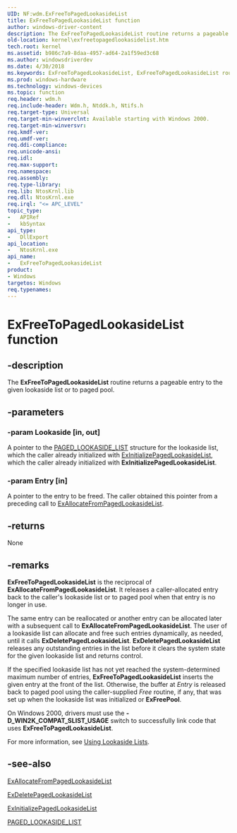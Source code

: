 ```yaml
---
UID: NF:wdm.ExFreeToPagedLookasideList
title: ExFreeToPagedLookasideList function
author: windows-driver-content
description: The ExFreeToPagedLookasideList routine returns a pageable entry to the given lookaside list or to paged pool.
old-location: kernel\exfreetopagedlookasidelist.htm
tech.root: kernel
ms.assetid: b986c7a9-8daa-4957-ad64-2a1f59ed3c68
ms.author: windowsdriverdev
ms.date: 4/30/2018
ms.keywords: ExFreeToPagedLookasideList, ExFreeToPagedLookasideList routine [Kernel-Mode Driver Architecture], k102_2d09255c-391a-4937-a991-99d88adf4233.xml, kernel.exfreetopagedlookasidelist, wdm/ExFreeToPagedLookasideList
ms.prod: windows-hardware
ms.technology: windows-devices
ms.topic: function
req.header: wdm.h
req.include-header: Wdm.h, Ntddk.h, Ntifs.h
req.target-type: Universal
req.target-min-winverclnt: Available starting with Windows 2000.
req.target-min-winversvr: 
req.kmdf-ver: 
req.umdf-ver: 
req.ddi-compliance: 
req.unicode-ansi: 
req.idl: 
req.max-support: 
req.namespace: 
req.assembly: 
req.type-library: 
req.lib: NtosKrnl.lib
req.dll: NtosKrnl.exe
req.irql: "<= APC_LEVEL"
topic_type:
-	APIRef
-	kbSyntax
api_type:
-	DllExport
api_location:
-	NtosKrnl.exe
api_name:
-	ExFreeToPagedLookasideList
product:
- Windows
targetos: Windows
req.typenames: 
---
```


# ExFreeToPagedLookasideList function


## -description


The <b>ExFreeToPagedLookasideList</b> routine returns a pageable entry to the given lookaside list or to paged pool.


## -parameters




### -param Lookaside [in, out]

A pointer to the <a href="https://msdn.microsoft.com/library/windows/hardware/ff558775">PAGED_LOOKASIDE_LIST</a> structure for the lookaside list, which the caller already initialized with <a href="https://msdn.microsoft.com/library/windows/hardware/ff545309">ExInitializePagedLookasideList</a>, which the caller already initialized with <b>ExInitializePagedLookasideList</b>.


### -param Entry [in]

A pointer to the entry to be freed. The caller obtained this pointer from a preceding call to <a href="https://msdn.microsoft.com/library/windows/hardware/ff544393">ExAllocateFromPagedLookasideList</a>. 


## -returns



None




## -remarks



<b>ExFreeToPagedLookasideList</b> is the reciprocal of <b>ExAllocateFromPagedLookasideList</b>. It releases a caller-allocated entry back to the caller's lookaside list or to paged pool when that entry is no longer in use.

The same entry can be reallocated or another entry can be allocated later with a subsequent call to <b>ExAllocateFromPagedLookasideList</b>. The user of a lookaside list can allocate and free such entries dynamically, as needed, until it calls <b>ExDeletePagedLookasideList</b>. <b>ExDeletePagedLookasideList</b> releases any outstanding entries in the list before it clears the system state for the given lookaside list and returns control.

If the specified lookaside list has not yet reached the system-determined maximum number of entries, <b>ExFreeToPagedLookasideList</b> inserts the given entry at the front of the list. Otherwise, the buffer at <i>Entry</i> is released back to paged pool using the caller-supplied <i>Free</i> routine, if any, that was set up when the lookaside list was initialized or <b>ExFreePool</b>.

On Windows 2000, drivers must use the <b>-D_WIN2K_COMPAT_SLIST_USAGE</b> switch to successfully link code that uses <b>ExFreeToPagedLookasideList</b>.

For more information, see <a href="https://msdn.microsoft.com/library/windows/hardware/ff565416">Using Lookaside Lists</a>.




## -see-also




<a href="https://msdn.microsoft.com/library/windows/hardware/ff544393">ExAllocateFromPagedLookasideList</a>



<a href="https://msdn.microsoft.com/library/windows/hardware/ff544570">ExDeletePagedLookasideList</a>



<a href="https://msdn.microsoft.com/library/windows/hardware/ff545309">ExInitializePagedLookasideList</a>



<a href="https://msdn.microsoft.com/library/windows/hardware/ff558775">PAGED_LOOKASIDE_LIST</a>
 

 

